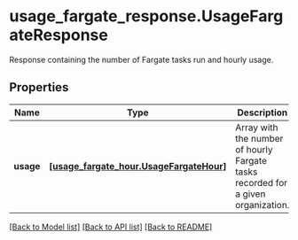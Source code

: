 # usage_fargate_response.UsageFargateResponse

Response containing the number of Fargate tasks run and hourly usage.
## Properties
Name | Type | Description | Notes
------------ | ------------- | ------------- | -------------
**usage** | [**[usage_fargate_hour.UsageFargateHour]**](UsageFargateHour.md) | Array with the number of hourly Fargate tasks recorded for a given organization. | [optional] 

[[Back to Model list]](README.md#documentation-for-models) [[Back to API list]](README.md#documentation-for-api-endpoints) [[Back to README]](README.md)


